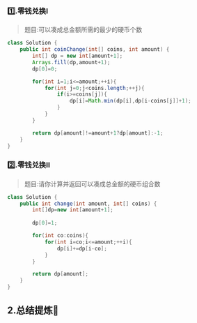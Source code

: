 ### 					1️⃣.零钱兑换I

> 题目:可以凑成总金额所需的最少的硬币个数

```java
class Solution {
    public int coinChange(int[] coins, int amount) {
        int[] dp = new int[amount+1];
        Arrays.fill(dp,amount+1);
        dp[0]=0;

        for(int i=1;i<=amount;++i){
            for(int j=0;j<coins.length;++j){
                if(i>=coins[j]){
                    dp[i]=Math.min(dp[i],dp[i-coins[j]]+1);
                }
            }
        }

        return dp[amount]!=amount+1?dp[amount]:-1;
    }
}
```

### 					2️⃣.零钱兑换II

> 题目:请你计算并返回可以凑成总金额的硬币组合数

```java
class Solution {
    public int change(int amount, int[] coins) {
        int[]dp=new int[amount+1];
        
        dp[0]=1;

        for(int co:coins){
            for(int i=co;i<=amount;++i){
                dp[i]+=dp[i-co];
            }
        }

        return dp[amount];
    }
}
```

## 2.总结提炼🎯

```
  
```
